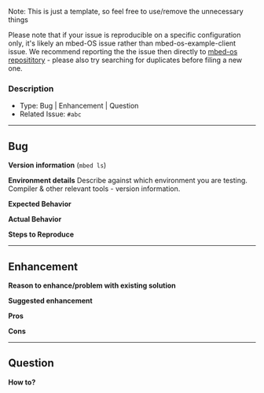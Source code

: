Note: This is just a template, so feel free to use/remove the unnecessary things

Please note that if your issue is reproducible on a specific configuration only,
it's likely an mbed-OS issue rather than mbed-os-example-client issue. We recommend
reporting the the issue then directly to 
[mbed-os reposititory](https://github.com/ARMmbed/mbed-os/issues) - please also
try searching for duplicates before filing a new one.

### Description
- Type: Bug | Enhancement | Question
- Related Issue: `#abc`

---------------------------------------------------------------
## Bug

**Version information**
(`mbed ls`)

**Environment details**
Describe against which environment you are testing.
Compiler & other relevant tools - version information.

**Expected Behavior**

**Actual Behavior**

**Steps to Reproduce**

----------------------------------------------------------------
## Enhancement

**Reason to enhance/problem with existing solution**

**Suggested enhancement**

**Pros**

**Cons**

-----------------------------------------------------------------

## Question

**How to?**


